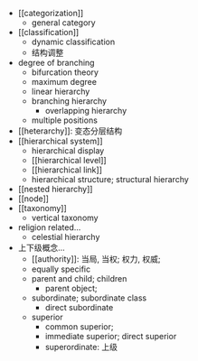 - [[categorization]]
    - general category
- [[classification]]
    - dynamic classification
    - 结构调整
- degree of branching
    - bifurcation theory
    - maximum degree
    - linear hierarchy
    - branching hierarchy
        - overlapping hierarchy
    - multiple positions
- [[heterarchy]]: 变态分层结构
- [[hierarchical system]]
    - hierarchical display
    - [[hierarchical level]]
    - [[hierarchical link]]
    - hierarchical structure; structural hierarchy
- [[nested hierarchy]]
- [[node]]
- [[taxonomy]]
    - vertical taxonomy
- religion related...
    - celestial hierarchy
- 上下级概念...
    - [[authority]]: 当局, 当权; 权力, 权威;
    - equally specific
    - parent and child; children
        - parent object;
    - subordinate; subordinate class
        - direct subordinate
    - superior
        - common superior;
        - immediate superior; direct superior
        - superordinate: 上级
